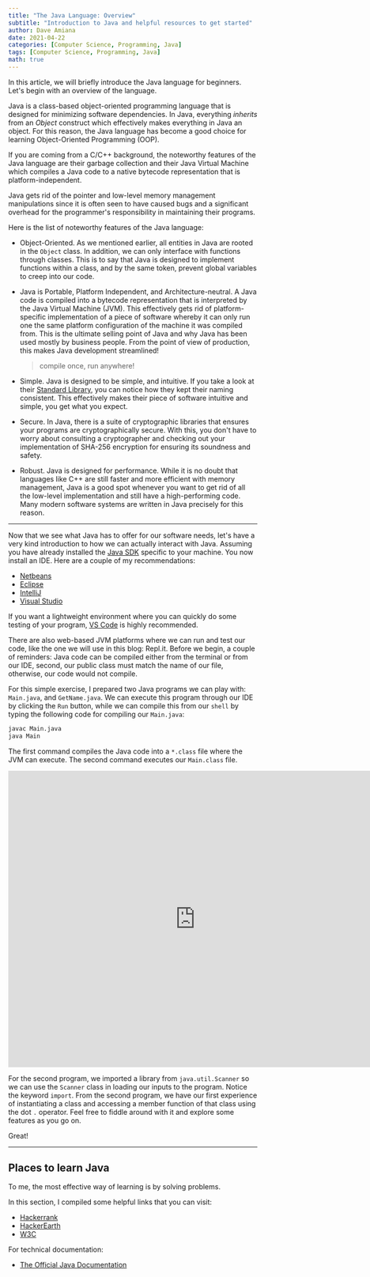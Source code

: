 ```yaml
---
title: "The Java Language: Overview"
subtitle: "Introduction to Java and helpful resources to get started"
author: Dave Amiana
date: 2021-04-22
categories: [Computer Science, Programming, Java]
tags: [Computer Science, Programming, Java]
math: true
---
```


In this article, we will briefly introduce the Java language for beginners. Let's begin with an overview of the language.

Java is a class-based object-oriented programming language that is designed for minimizing software dependencies. In Java, everything _inherits_ from an _Object_ construct which effectively makes everything in Java an object. For this reason, the Java language has become a good choice for learning Object-Oriented Programming (OOP).

If you are coming from a C/C++ background, the noteworthy features of the Java language are their garbage collection and their Java Virtual Machine which compiles a Java code to a native bytecode representation that is platform-independent.

Java gets rid of the pointer and low-level memory management manipulations since it is often seen to have caused bugs and a significant overhead for the programmer's responsibility in maintaining their programs.

Here is the list of noteworthy features of the Java language:

- Object-Oriented. As we mentioned earlier, all entities in Java are rooted in the `Object` class. In addition, we can only interface with functions through classes. This is to say that Java is designed to implement functions within a class, and by the same token, prevent global variables to creep into our code.

- Java is Portable, Platform Independent, and Architecture-neutral. A Java code is compiled into a bytecode representation that is interpreted by the Java Virtual Machine (JVM). This effectively gets rid of platform-specific implementation of a piece of software whereby it can only run one the same platform configuration of the machine it was compiled from. This is the ultimate selling point of Java and why Java has been used mostly by business people. From the point of view of production, this makes Java development streamlined!

  > compile once, run anywhere!

- Simple. Java is designed to be simple, and intuitive. If you take a look at their [Standard Library](https://docs.oracle.com/javase/7/docs/api/), you can notice how they kept their naming consistent. This effectively makes their piece of software intuitive and simple, you get what you expect.

- Secure. In Java, there is a suite of cryptographic libraries that ensures your programs are cryptographically secure. With this, you don't have to worry about consulting a cryptographer and checking out your implementation of SHA-256 encryption for ensuring its soundness and safety.

- Robust. Java is designed for performance. While it is no doubt that languages like C++ are still faster and more efficient with memory management, Java is a good spot whenever you want to get rid of all the low-level implementation and still have a high-performing code. Many modern software systems are written in Java precisely for this reason.

---

Now that we see what Java has to offer for our software needs, let's have a very kind introduction to how we can actually interact with Java. Assuming you have already installed the [Java SDK](https://www.oracle.com/ph/java/technologies/javase/javase-jdk8-downloads.html) specific to your machine. You now install an IDE. Here are a couple of my recommendations:

- [Netbeans](https://netbeans.apache.org/download/index.html)
- [Eclipse](https://www.eclipse.org/eclipseide/)
- [IntelliJ](https://www.jetbrains.com/idea/)
- [Visual Studio](https://visualstudio.microsoft.com/downloads/)

If you want a lightweight environment where you can quickly do some testing of your program, [VS Code](https://code.visualstudio.com/download) is highly recommended.

There are also web-based JVM platforms where we can run and test our code, like the one we will use in this blog: Repl.it. Before we begin, a couple of reminders: Java code can be compiled either from the terminal or from our IDE, second, our public class must match the name of our file, otherwise, our code would not compile.

For this simple exercise, I prepared two Java programs we can play with: `Main.java`, and `GetName.java`. We can execute this program through our IDE by clicking the `Run` button, while we can compile this from our `shell` by typing the following code for compiling our `Main.java`:

```bash
javac Main.java
java Main
```

The first command compiles the Java code into a `*.class` file where the JVM can execute. The second command executes our `Main.class` file.

<iframe height="600px" width="150%" src="https://replit.com/@dcode2021/Intro?lite=true" scrolling="no" frameborder="no" allowtransparency="true" allowfullscreen="true" sandbox="allow-forms allow-pointer-lock allow-popups allow-same-origin allow-scripts allow-modals"></iframe>

For the second program, we imported a library from `java.util.Scanner` so we can use the `Scanner` class in loading our inputs to the program. Notice the keyword `import`. From the second program, we have our first experience of instantiating a class and accessing a member function of that class using the dot `.` operator. Feel free to fiddle around with it and explore some features as you go on.

Great!

---

## Places to learn Java

To me, the most effective way of learning is by solving problems.

In this section, I compiled some helpful links that you can visit:

- [Hackerrank](https://www.hackerrank.com/domains/java)
- [HackerEarth](https://www.hackerearth.com/challenges/competitive/java-project-practice-challenge/)
- [W3C](https://www.w3schools.com/java/)

For technical documentation:

- [The Official Java Documentation](https://docs.oracle.com/en/java/)

